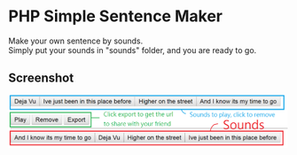 # PHP Simple Sentence Maker
Make your own sentence by sounds.  
Simply put your sounds in "sounds" folder, and you are ready to go.
## Screenshot
![screenshot](https://raw.githubusercontent.com/rogeraabbccdd/PHP-Simple-Sentence-Maker/master/screenshot.png)
